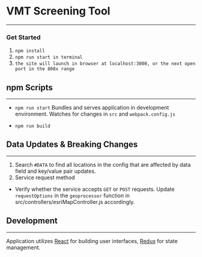 # VMT Screening Tool
---
### Get Started
1. `npm install`
1. `npm run start in terminal`
2. `the site will launch in browser at localhost:3000, or the next open port in the 808x range`

## npm Scripts
---
+ `npm run start`
Bundles and serves application in development environment. Watches for changes in `src` and `webpack.config.js`

+ `npm run build`

## Data Updates & Breaking Changes
---
1. Search `#DATA` to find all locations in the config that are affected by data field and key/value pair updates.
2. Service request method 
  + Verify whether the service accepts `GET` or `POST` requests. Update `requestOptions` in the `geoprocessor` function in src/controllers/esriMapController.js accordingly.




## Development
---
Application utilizes [React](https://facebook.github.io/react/ "React") for building user interfaces, [Redux](http://redux.js.org/ "Redux") for state management.
